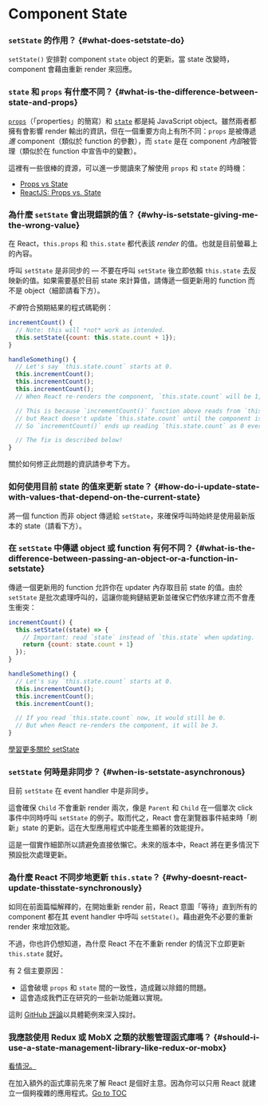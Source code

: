 
# Component State


### `setState` 的作用？ {#what-does-setstate-do}

`setState()` 安排對 component `state` object 的更新。當 state 改變時，component 會藉由重新 render 來回應。

### `state` 和 `props` 有什麼不同？ {#what-is-the-difference-between-state-and-props}

[`props`](./components-and-props.html)（「properties」的簡寫）和 [`state`](./state-and-lifecycle.html) 都是純 JavaScript object。雖然兩者都擁有會影響 render 輸出的資訊，但在一個重要方向上有所不同：`props` 是被傳遞*進* component（類似於 function 的參數），而 `state` 是在 component *內部*被管理（類似於在 function 中宣告中的變數）。

這裡有一些很棒的資源，可以進一步閱讀來了解使用 `props` 和 `state` 的時機：
* [Props vs State](https://github.com/uberVU/react-guide/blob/master/props-vs-state.md)
* [ReactJS: Props vs. State](https://lucybain.com/blog/2016/react-state-vs-pros/)

### 為什麼 `setState` 會出現錯誤的值？ {#why-is-setstate-giving-me-the-wrong-value}

在 React，`this.props` 和 `this.state` 都代表該 *render* 的值。也就是目前螢幕上的內容。

呼叫 `setState` 是非同步的 — 不要在呼叫 `setState` 後立即依賴 `this.state` 去反映新的值。如果需要基於目前 state 來計算值，請傳遞一個更新用的 function 而不是 object（細節請看下方）。

*不會*符合預期結果的程式碼範例：

```jsx
incrementCount() {
  // Note: this will *not* work as intended.
  this.setState({count: this.state.count + 1});
}

handleSomething() {
  // Let's say `this.state.count` starts at 0.
  this.incrementCount();
  this.incrementCount();
  this.incrementCount();
  // When React re-renders the component, `this.state.count` will be 1, but you expected 3.

  // This is because `incrementCount()` function above reads from `this.state.count`,
  // but React doesn't update `this.state.count` until the component is re-rendered.
  // So `incrementCount()` ends up reading `this.state.count` as 0 every time, and sets it to 1.

  // The fix is described below!
}
```

關於如何修正此問題的資訊請參考下方。

### 如何使用目前 state 的值來更新 state？ {#how-do-i-update-state-with-values-that-depend-on-the-current-state}

將一個 function 而非 object 傳遞給 `setState`，來確保呼叫時始終是使用最新版本的 state（請看下方）。

### 在 `setState` 中傳遞 object 或 function 有何不同？ {#what-is-the-difference-between-passing-an-object-or-a-function-in-setstate}

傳遞一個更新用的 function 允許你在 updater 內存取目前 state 的值。由於 `setState` 是批次處理呼叫的，這讓你能夠鏈結更新並確保它們依序建立而不會產生衝突：

```jsx
incrementCount() {
  this.setState((state) => {
    // Important: read `state` instead of `this.state` when updating.
    return {count: state.count + 1}
  });
}

handleSomething() {
  // Let's say `this.state.count` starts at 0.
  this.incrementCount();
  this.incrementCount();
  this.incrementCount();

  // If you read `this.state.count` now, it would still be 0.
  // But when React re-renders the component, it will be 3.
}
```

[學習更多關於 setState](./react-component.html#setstate)

### `setState` 何時是非同步？ {#when-is-setstate-asynchronous}

目前 `setState` 在 event handler 中是非同步。

這會確保 `Child` 不會重新 render 兩次，像是 `Parent` 和 `Child` 在一個單次 click 事件中同時呼叫 `setState` 的例子。取而代之，React 會在瀏覽器事件結束時「刷新」state 的更新。這在大型應用程式中能產生顯著的效能提升。

這是一個實作細節所以請避免直接依懶它。未來的版本中，React 將在更多情況下預設批次處理更新。

### 為什麼 React 不同步地更新 `this.state`？ {#why-doesnt-react-update-thisstate-synchronously}

如同在前面篇幅解釋的，在開始重新 render 前，React 意圖「等待」直到所有的 component 都在其 event handler 中呼叫 `setState()`。藉由避免不必要的重新 render 來增加效能。

不過，你也許仍想知道，為什麼 React 不在不重新 render 的情況下立即更新 `this.state` 就好。

有 2 個主要原因：

* 這會破壞 `props` 和 `state` 間的一致性，造成難以除錯的問題。
* 這會造成我們正在研究的一些新功能難以實現。

這則 [GitHub 評論](https://github.com/facebook/react/issues/11527#issuecomment-360199710)以具體範例來深入探討。

### 我應該使用 Redux 或 MobX 之類的狀態管理函式庫嗎？ {#should-i-use-a-state-management-library-like-redux-or-mobx}

[看情況。](https://redux.js.org/faq/general#when-should-i-use-redux)

在加入額外的函式庫前先來了解 React 是個好主意。因為你可以只用 React 就建立一個夠複雜的應用程式。<span style="float: footnote;"><a href="./index.html#toc">Go to TOC</a></span>
